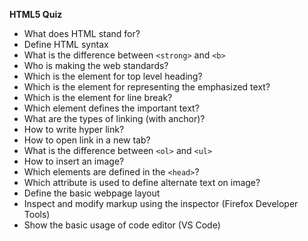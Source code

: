 **HTML5 Quiz**

* What does HTML stand for?
* Define HTML syntax
* What is the difference between `<strong>` and `<b>`
* Who is making the web standards?
* Which is the element for top level heading?
* Which is the element for representing the emphasized text?
* Which is the element for line break?
* Which element defines the important text?
* What are the types of linking (with anchor)?
* How to write hyper link?
* How to open link in a new tab?
* What is the difference between `<ol>` and `<ul>`
* How to insert an image?
* Which elements are defined in the `<head>`?
* Which attribute is used to define alternate text on image?
* Define the basic webpage layout
* Inspect and modify markup using the inspector (Firefox Developer Tools)
* Show the basic usage of code editor (VS Code)